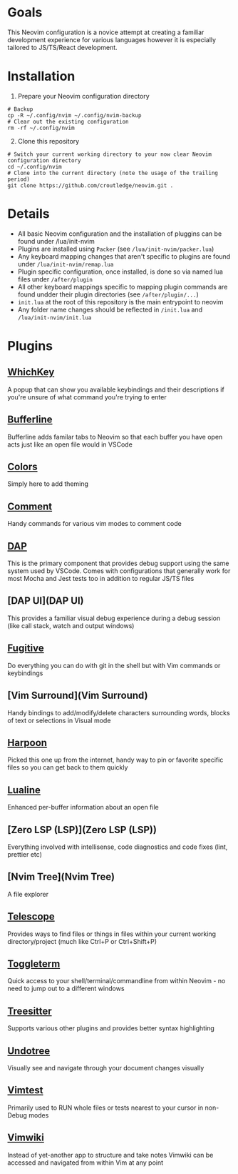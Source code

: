 # Goals

This Neovim configuration is a novice attempt at creating a familiar development experience for various languages however it is especially tailored to JS/TS/React development.

# Installation

1. Prepare your Neovim configuration directory 
```shell
# Backup
cp -R ~/.config/nvim ~/.config/nvim-backup
# Clear out the existing configuration
rm -rf ~/.config/nvim
```
2. Clone this repository 
```shell
# Switch your current working directory to your now clear Neovim configuration directory
cd ~/.config/nvim
# Clone into the current directory (note the usage of the trailing period)
git clone https://github.com/croutledge/neovim.git . 
```
 
# Details

* All basic Neovim configuration and the installation of pluggins can be found under /lua/init-nvim
* Plugins are installed using `Packer` (see `/lua/init-nvim/packer.lua`)
* Any keyboard mapping changes that aren't specific to plugins are found under `/lua/init-nvim/remap.lua`
* Plugin specific configuration, once installed, is done so via named lua files under `/after/plugin`
* All other keyboard mappings specific to mapping plugin commands are found undder their plugin directories (see `/after/plugin/...`)
* `init.lua` at the root of this repository is the main entrypoint to neovim
* Any folder name changes should be reflected in `/init.lua` and `/lua/init-nvim/init.lua`

# Plugins

## [WhichKey](WhichKey)
A popup that can show you available keybindings and their descriptions if you're unsure of what command you're trying to enter

## [Bufferline](Bufferline)
Bufferline adds familar tabs to Neovim so that each buffer you have open acts just like an open file would in VSCode

## [Colors](Colors)
Simply here to add theming

## [Comment](Comment)
Handy commands for various vim modes to comment code

## [DAP](DAP)
This is the primary component that provides debug support using the same system used by VSCode. Comes with configurations that generally work for most Mocha and Jest tests too in addition to regular JS/TS files

## [DAP UI](DAP UI)
This provides a familiar visual debug experience during a debug session (like call stack, watch and output windows)

## [Fugitive](Fugitive)
Do everything you can do with git in the shell but with Vim commands or keybindings

## [Vim Surround](Vim Surround)
Handy bindings to add/modify/delete characters surrounding words, blocks of text or selections in Visual mode

## [Harpoon](Harpoon)
Picked this one up from the internet, handy way to pin or favorite specific files so you can get back to them quickly

## [Lualine](Lualine)
Enhanced per-buffer information about an open file

## [Zero LSP (LSP)](Zero LSP (LSP))
Everything involved with intellisense, code diagnostics and code fixes (lint, prettier etc)

## [Nvim Tree](Nvim Tree)
A file explorer

## [Telescope](Telescope)
Provides ways to find files or things in files within your current working directory/project (much like Ctrl+P or Ctrl+Shift+P)

## [Toggleterm](Toggleterm)
Quick access to your shell/terminal/commandline from within Neovim - no need to jump out to a different windows

## [Treesitter](Treesitter)
Supports various other plugins and provides better syntax highlighting

## [Undotree](Undotree)
Visually see and navigate through your document changes visually

## [Vimtest](Vimtest)
Primarily used to RUN whole files or tests nearest to your cursor in non-Debug modes

## [Vimwiki](Vimwiki)
Instead of yet-another app to structure and take notes Vimwiki can be accessed and navigated from within Vim at any point
